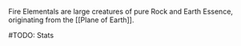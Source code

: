 Fire Elementals are large creatures of pure Rock and Earth Essence, originating from the [[Plane of Earth]].

#TODO: Stats